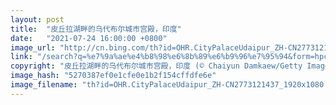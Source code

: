 ```yaml
---
layout: post
title:  "皮丘拉湖畔的乌代布尔城市宫殿，印度"
date:   "2021-07-24 16:00:00 +0800"
image_url: "http://cn.bing.com/th?id=OHR.CityPalaceUdaipur_ZH-CN2773121437_1920x1080.jpg&rf=LaDigue_1920x1080.jpg&pid=hp"
link: "/search?q=%e7%9a%ae%e4%b8%98%e6%8b%89%e6%b9%96%e7%95%94&form=hpcapt&mkt=zh-cn"
copyright: "皮丘拉湖畔的乌代布尔城市宫殿，印度 (© Chaiyun Damkaew/Getty Images)"
image_hash: "5270387ef0e1cfe0e1b2f154cffdfe6e"
image_filename: "th?id=OHR.CityPalaceUdaipur_ZH-CN2773121437_1920x1080.jpg&rf=LaDigue_1920x1080.jpg&pid=hp"
---
```

